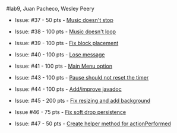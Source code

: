 #lab9, Juan Pacheco, Wesley Peery

* Issue: #37 - 50 pts - [Music doesn't stop](https://github.com/UCSB-CS56-Projects/cs56-games-tetris/issues/37)

* Issue: #38 - 100 pts - [Music doesn't loop](https://github.com/UCSB-CS56-Projects/cs56-games-tetris/issues/38)

* Issue: #39 - 100 pts - [Fix block placement](https://github.com/UCSB-CS56-Projects/cs56-games-tetris/issues/38)

* Issue: #40 - 100 pts - [Lose message](https://github.com/UCSB-CS56-Projects/cs56-games-tetris/issues/40)

* Issue: #41 - 100 pts - [Main Menu option](https://github.com/UCSB-CS56-Projects/cs56-games-tetris/issues/41)

* Issue: #43 - 100 pts - [Pause should not reset the timer](https://github.com/UCSB-CS56-Projects/cs56-games-tetris/issues/43)

* Issue: #44 - 100 pts -  [Add/improve javadoc](https://github.com/UCSB-CS56-Projects/cs56-games-tetris/issues/44)

* Issue: #45 - 200 pts - [Fix resizing and add background](https://github.com/UCSB-CS56-Projects/cs56-games-tetris/issues/45)

* Issue #46 - 75 pts - [Fix soft drop persistence](https://github.com/UCSB-CS56-Projects/cs56-games-tetris/issues/46)

* Issue: #47 - 50 pts - [Create helper method for actionPerformed](https://github.com/UCSB-CS56-Projects/cs56-games-tetris/issues/47)
